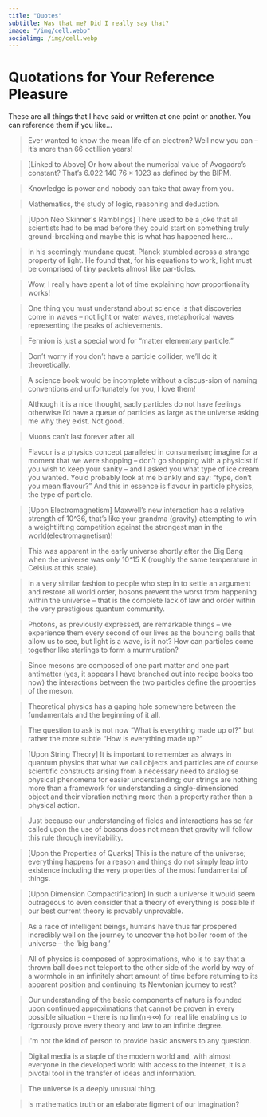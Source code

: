 ```yaml
---
title: "Quotes"
subtitle: Was that me? Did I really say that?
image: "/img/cell.webp"
socialimg: /img/cell.webp
---
```


# Quotations for Your Reference Pleasure

These are all things that I have said or written at one point or another. You can reference them if you like...

> Ever wanted to know the mean life of an electron? Well now you can – it’s more than 66 octillion years!

> [Linked to Above] Or how about the numerical value of Avogadro’s constant? That’s 6.022 140 76 × 1023 as defined by the BIPM.

> Knowledge is power and nobody can take that away from you.

> Mathematics, the study of logic, reasoning and deduction.

> [Upon Neo Skinner's Ramblings] There used to be a joke that all scientists had to be mad before they could start on something truly ground-breaking and maybe this is what has happened here…

> In his seemingly mundane quest, Planck stumbled across a strange property of light. He found that, for his equations to work, light must be comprised of tiny packets almost like par-ticles.

> Wow, I really have spent a lot of time explaining how proportionality works!

> One thing you must understand about science is that discoveries come in waves – not light or water waves, metaphorical waves representing the peaks of achievements.

> Fermion is just a special word for “matter elementary particle.”

> Don’t worry if you don’t have a particle collider, we’ll do it theoretically.

> A science book would be incomplete without a discus-sion of naming conventions and unfortunately for you, I love them!

> Although it is a nice thought, sadly particles do not have feelings otherwise I’d have a queue of particles as large as the universe asking me why they exist. Not good.

> Muons can’t last forever after all.

> Flavour is a physics concept paralleled in consumerism; imagine for a moment that we were shopping – don’t go shopping with a physicist if you wish to keep your sanity – and I asked you what type of ice cream you wanted. You’d probably look at me blankly and say: “type, don’t you mean flavour?” And this in essence is flavour in particle physics, the type of particle.

> [Upon Electromagnetism] Maxwell’s new interaction has a relative strength of 10^36, that’s like your grandma (gravity) attempting to win a weightlifting competition against the strongest man in the world(electromagnetism)!

> This was apparent in the early universe shortly after the Big Bang when the universe was only 10^15 K (roughly the same temperature in Celsius at this scale).

> In a very similar fashion to people who step in to settle an argument and restore all world order, bosons prevent the worst from happening within the universe – that is the complete lack of law and order within the very prestigious quantum community.

> Photons, as previously expressed, are remarkable things – we experience them every second of our lives as the bouncing balls that allow us to see, but light is a wave, is it not? How can particles come together like starlings to form a murmuration?

> Since mesons are composed of one part matter and one part antimatter (yes, it appears I have branched out into recipe books too now) the interactions between the two particles define the properties of the meson.

> Theoretical physics has a gaping hole somewhere between the fundamentals and the beginning of it all.

> The question to ask is not now “What is everything made up of?” but rather the more subtle “How is everything made up?”

> [Upon String Theory] It is important to remember as always in quantum physics that what we call objects and particles are of course scientific constructs arising from a necessary need to analogise physical phenomena for easier understanding; our strings are nothing more than a framework for understanding a single-dimensioned object and their vibration nothing more than a property rather than a physical action.

> Just because our understanding of fields and interactions has so far called upon the use of bosons does not mean that gravity will follow this rule through inevitability.

> [Upon the Properties of Quarks] This is the nature of the universe; everything happens for a reason and things do not simply leap into existence including the very properties of the most fundamental of things.

> [Upon Dimension Compactification] In such a universe it would seem outrageous to even consider that a theory of everything is possible if our best current theory is provably unprovable.

> As a race of intelligent beings, humans have thus far prospered incredibly well on the journey to uncover the hot boiler room of the universe – the ‘big bang.’

> All of physics is composed of approximations, who is to say that a thrown ball does not teleport to the other side of the world by way of a wormhole in an infinitely short amount of time before returning to its apparent position and continuing its Newtonian journey to rest?

> Our understanding of the basic components of nature is founded upon continued approximations that cannot be proven in every possible situation – there is no lim(n→∞) for real life enabling us to rigorously prove every theory and law to an infinite degree.

> I'm not the kind of person to provide basic answers to any question.

> Digital media is a staple of the modern world and, with almost everyone in the developed world with access to the internet, it is a pivotal tool in the transfer of ideas and information.

> The universe is a deeply unusual thing.

> Is mathematics truth or an elaborate figment of our imagination?
